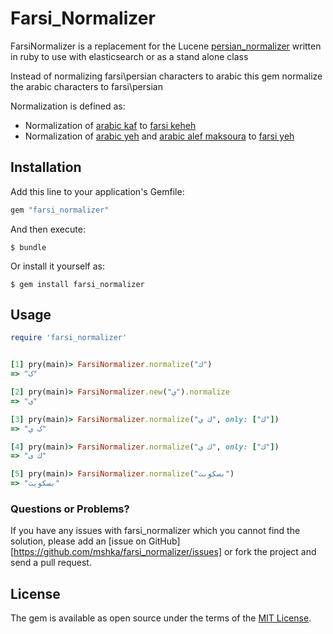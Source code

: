 # Farsi_Normalizer

FarsiNormalizer is a replacement for the Lucene [persian_normalizer](http://lucene.apache.org/core/4_9_0/analyzers-common/org/apache/lucene/analysis/fa/PersianNormalizer.html) written in ruby to use with elasticsearch or as a stand alone class

Instead of normalizing farsi\persian characters to arabic this gem normalize the arabic characters to farsi\persian

Normalization is defined as:
 - Normalization of [arabic kaf](https://unicode-table.com/en/0643/) to [farsi keheh](https://unicode-table.com/en/06A9/)
 - Normalization of [arabic yeh](https://unicode-table.com/en/064A/) and [arabic alef maksoura](https://unicode-table.com/en/0649/) to [farsi yeh](https://unicode-table.com/en/06CC/)

## Installation

Add this line to your application's Gemfile:

```ruby
gem "farsi_normalizer"
```

And then execute:

    $ bundle

Or install it yourself as:

    $ gem install farsi_normalizer

## Usage

```ruby
require 'farsi_normalizer'


[1] pry(main)> FarsiNormalizer.normalize("ك")
=> "ک"

[2] pry(main)> FarsiNormalizer.new("ي").normalize
=> "ی"

[3] pry(main)> FarsiNormalizer.normalize("ك ي", only: ["ك"])
=> "ک ي"

[4] pry(main)> FarsiNormalizer.normalize("ك ي", only: ["ك"])
=> "ك ی"

[5] pry(main)> FarsiNormalizer.normalize("بسکوىت")
=> "بسکویت"
```

### Questions or Problems?

If you have any issues with farsi_normalizer which you cannot find the solution, please add an [issue on GitHub][https://github.com/mshka/farsi_normalizer/issues] or fork the project and send a pull request.

## License

The gem is available as open source under the terms of the [MIT License](http://opensource.org/licenses/MIT).
